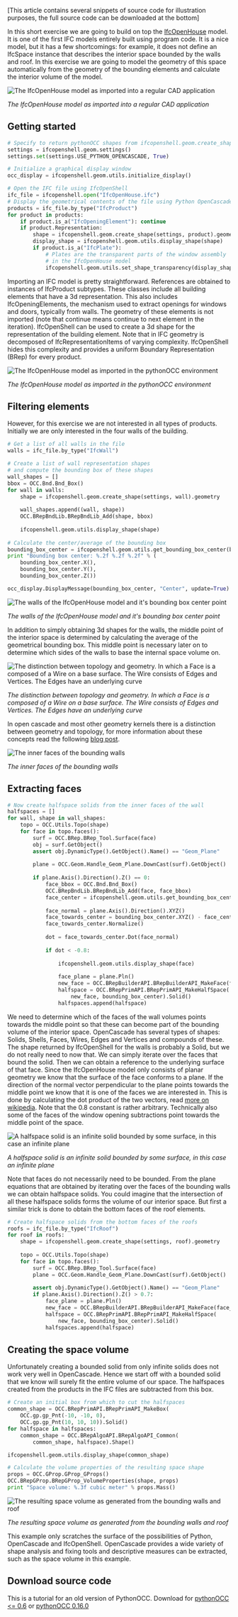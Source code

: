 <!--
.. title: Using IfcOpenShell and pythonOCC to construct new geometry
.. slug: using-ifcopenshell-and-pythonocc-to-construct-new-geometry
.. date: 2020-08-07
.. tags: ifcopenshell, python, pythonocc
.. category: 
.. link: 
.. description: 
.. type: text
-->

\[This article contains several snippets of source code for illustration purposes, the full source code can be downloaded at the bottom\]

In this short exercise we are going to build on top the [IfcOpenHouse](http://blog.ifcopenshell.org/2012/11/say-hi-to-ifcopenhouse.html) model. It is one of the first IFC models entirely built using program code. It is a nice model, but it has a few shortcomings: for example, it does not define an IfcSpace instance that describes the interior space bounded by the walls and roof. In this exercise we are going to model the geometry of this space automatically from the geometry of the bounding elements and calculate the interior volume of the model.

![The IfcOpenHouse model as imported into a regular CAD application](/images/01-1024x576.png "The IfcOpenHouse model as imported into a regular CAD application")

*The IfcOpenHouse model as imported into a regular CAD application*

## Getting started

```python
# Specify to return pythonOCC shapes from ifcopenshell.geom.create_shape()
settings = ifcopenshell.geom.settings()
settings.set(settings.USE_PYTHON_OPENCASCADE, True)

# Initialize a graphical display window
occ_display = ifcopenshell.geom.utils.initialize_display()

# Open the IFC file using IfcOpenShell
ifc_file = ifcopenshell.open("IfcOpenHouse.ifc")
# Display the geometrical contents of the file using Python OpenCascade
products = ifc_file.by_type("IfcProduct")
for product in products:
    if product.is_a("IfcOpeningElement"): continue
    if product.Representation:
        shape = ifcopenshell.geom.create_shape(settings, product).geometry
        display_shape = ifcopenshell.geom.utils.display_shape(shape)
        if product.is_a("IfcPlate"):
            # Plates are the transparent parts of the window assembly
            # in the IfcOpenHouse model
            ifcopenshell.geom.utils.set_shape_transparency(display_shape, 0.8)
```

Importing an IFC model is pretty straightforward. References are obtained to instances of IfcProduct subtypes. These classes include all building elements that have a 3d representation. This also includes IfcOpeningElements, the mechanism used to extract openings for windows and doors, typically from walls. The geometry of these elements is not imported (note that continue means continue to next element in the iteration). IfcOpenShell can be used to create a 3d shape for the representation of the building element. Note that in IFC geometry is decomposed of IfcRepresentationItems of varying complexity. IfcOpenShell hides this complexity and provides a uniform Boundary Representation (BRep) for every product.

![The IfcOpenHouse model as imported in the pythonOCC environment](/images/11.png)

*The IfcOpenHouse model as imported in the pythonOCC environment*

## Filtering elements

However, for this exercise we are not interested in all types of products. Initially we are only interested in the four walls of the building.


```python
# Get a list of all walls in the file
walls = ifc_file.by_type("IfcWall")

# Create a list of wall representation shapes
# and compute the bounding box of these shapes
wall_shapes = []
bbox = OCC.Bnd.Bnd_Box()
for wall in walls:
    shape = ifcopenshell.geom.create_shape(settings, wall).geometry
    
    wall_shapes.append((wall, shape))
    OCC.BRepBndLib.BRepBndLib_Add(shape, bbox)    
    
    ifcopenshell.geom.utils.display_shape(shape)
    
# Calculate the center/average of the bounding box
bounding_box_center = ifcopenshell.geom.utils.get_bounding_box_center(bbox)
print "Bounding box center: %.2f %.2f %.2f" % (
    bounding_box_center.X(), 
    bounding_box_center.Y(),
    bounding_box_center.Z())

occ_display.DisplayMessage(bounding_box_center, "Center", update=True)
```

![The walls of the IfcOpenHouse model and it's bounding box center point](/images/21.png)

*The walls of the IfcOpenHouse model and it's bounding box center point*

In addition to simply obtaining 3d shapes for the walls, the middle point of the interior space is determined by calculating the average of the geometrical bounding box. This middle point is necessary later on to determine which sides of the walls to base the internal space volume on.

![The distinction between topology and geometry. In which a Face is a composed of a Wire on a base surface. The Wire consists of Edges and Vertices. The Edges have an underlying curve](/images/topo1.png)

*The distinction between topology and geometry. In which a Face is a composed of a Wire on a base surface. The Wire consists of Edges and Vertices. The Edges have an underlying curve*

In open cascade and most other geometry kernels there is a distinction between geometry and topology, for more information about these concepts read the following [blog post](http://opencascade.blogspot.nl/2009/02/topology-and-geometry-in-open-cascade.html).

![The inner faces of the bounding walls](/images/31.png)

*The inner faces of the bounding walls*

## Extracting faces

```python
# Now create halfspace solids from the inner faces of the wall
halfspaces = []
for wall, shape in wall_shapes:
    topo = OCC.Utils.Topo(shape)
    for face in topo.faces():
        surf = OCC.BRep.BRep_Tool.Surface(face)
        obj = surf.GetObject()
        assert obj.DynamicType().GetObject().Name() == "Geom_Plane"
        
        plane = OCC.Geom.Handle_Geom_Plane.DownCast(surf).GetObject()
        
        if plane.Axis().Direction().Z() == 0:
            face_bbox = OCC.Bnd.Bnd_Box()
            OCC.BRepBndLib.BRepBndLib_Add(face, face_bbox)
            face_center = ifcopenshell.geom.utils.get_bounding_box_center(face_bbox).XYZ()
            
            face_normal = plane.Axis().Direction().XYZ()
            face_towards_center = bounding_box_center.XYZ() - face_center
            face_towards_center.Normalize()
            
            dot = face_towards_center.Dot(face_normal)
            
            if dot < -0.8:
                
                ifcopenshell.geom.utils.display_shape(face)
                
                face_plane = plane.Pln()
                new_face = OCC.BRepBuilderAPI.BRepBuilderAPI_MakeFace(face_plane).Face()
                halfspace = OCC.BRepPrimAPI.BRepPrimAPI_MakeHalfSpace(
                    new_face, bounding_box_center).Solid()
                halfspaces.append(halfspace)
```

We need to determine which of the faces of the wall volumes points towards the middle point so that these can become part of the bounding volume of the interior space. OpenCascade has several types of shapes: Solids, Shells, Faces, Wires, Edges and Vertices and compounds of these. The shape returned by IfcOpenShell for the walls is probably a Solid, but we do not really need to now that. We can simply iterate over the faces that bound the solid. Then we can obtain a reference to the underlying surface of that face. Since the IfcOpenHouse model only consists of planar geometry we know that the surface of the face conforms to a plane. If the direction of the normal vector perpendicular to the plane points towards the middle point we know that it is one of the faces we are interested in. This is done by calculating the dot product of the two vectors, read [more on wikipedia](http://en.wikipedia.org/wiki/Dot_product). Note that the 0.8 constant is rather arbitrary. Technically also some of the faces of the window opening subtractions point towards the middle point of the space.

![A halfspace solid is an infinite solid bounded by some surface, in this case an infinite plane](/images/halfspace1.png)

*A halfspace solid is an infinite solid bounded by some surface, in this case an infinite plane*

Note that faces do not necessarily need to be bounded. From the plane equations that are obtained by iterating over the faces of the bounding walls we can obtain halfspace solids. You could imagine that the intersection of all these halfspace solids forms the volume of our interior space. But first a similar trick is done to obtain the bottom faces of the roof elements.

```python
# Create halfspace solids from the bottom faces of the roofs
roofs = ifc_file.by_type("IfcRoof")
for roof in roofs:
    shape = ifcopenshell.geom.create_shape(settings, roof).geometry
    
    topo = OCC.Utils.Topo(shape)
    for face in topo.faces():
        surf = OCC.BRep.BRep_Tool.Surface(face)
        plane = OCC.Geom.Handle_Geom_Plane.DownCast(surf).GetObject()
        
        assert obj.DynamicType().GetObject().Name() == "Geom_Plane"
        if plane.Axis().Direction().Z() > 0.7:
            face_plane = plane.Pln()
            new_face = OCC.BRepBuilderAPI.BRepBuilderAPI_MakeFace(face_plane).Face()
            halfspace = OCC.BRepPrimAPI.BRepPrimAPI_MakeHalfSpace(
                new_face, bounding_box_center).Solid()
            halfspaces.append(halfspace)
```

## Creating the space volume

Unfortunately creating a bounded solid from only infinite solids does not work very well in OpenCascade. Hence we start off with a bounded solid that we know will surely fit the entire volume of our space. The halfspaces created from the products in the IFC files are subtracted from this box.

```python
# Create an initial box from which to cut the halfspaces
common_shape = OCC.BRepPrimAPI.BRepPrimAPI_MakeBox(
    OCC.gp.gp_Pnt(-10, -10, 0),
    OCC.gp.gp_Pnt(10, 10, 10)).Solid()
for halfspace in halfspaces:
    common_shape = OCC.BRepAlgoAPI.BRepAlgoAPI_Common(
        common_shape, halfspace).Shape()

ifcopenshell.geom.utils.display_shape(common_shape)

# Calculate the volume properties of the resulting space shape
props = OCC.GProp.GProp_GProps()
OCC.BRepGProp.BRepGProp_VolumeProperties(shape, props)
print "Space volume: %.3f cubic meter" % props.Mass()
```

![The resulting space volume as generated from the bounding walls and roof](/images/41.png)

*The resulting space volume as generated from the bounding walls and roof*

This example only scratches the surface of the possibilities of Python, OpenCascade and IfcOpenShell. OpenCascade provides a wide variety of shape analysis and fixing tools and descriptive measures can be extracted, such as the space volume in this example.

## Download source code

This is a tutorial for an old version of PythonOCC. Download for [pythonOCC <= 0.6](/scripts/ifcopenhouse_space.py)  or [pythonOCC 0.16.0](/scripts/ifcopenhouse_space-pythonOCC-0.16.0.py)
